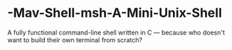 # -Mav-Shell-msh-A-Mini-Unix-Shell
A fully functional command-line shell written in C — because who doesn't want to build their own terminal from scratch?
